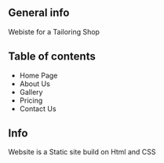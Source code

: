 
## General info
Webiste for a Tailoring Shop


## Table of contents
* Home Page
* About Us
* Gallery
* Pricing
* Contact Us

## Info

Website is a Static site build on Html and CSS
